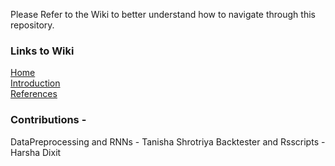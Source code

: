
Please Refer to the Wiki to better understand how to navigate through this repository. 

### Links to Wiki
[Home](https://github.com/TanishaShrotriya96/Portfolio_Optimization/wiki/Home)<br/>
[Introduction](https://github.com/TanishaShrotriya96/Portfolio_Optimization/wiki/Introduction)<br/>
[References](https://github.com/TanishaShrotriya96/Portfolio_Optimization/wiki/References)<br/>

### Contributions - 

DataPreprocessing and RNNs - Tanisha Shrotriya 
Backtester and Rsscripts - Harsha Dixit 

